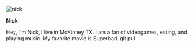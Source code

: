 ![nick](https://i.imgur.com/Ts4NTZR.jpeg)

**Nick**

Hey, I'm Nick, I live in McKinney TX. I am a fan of videogames, eating, and playing music. My favorite movie is Superbad. git pul